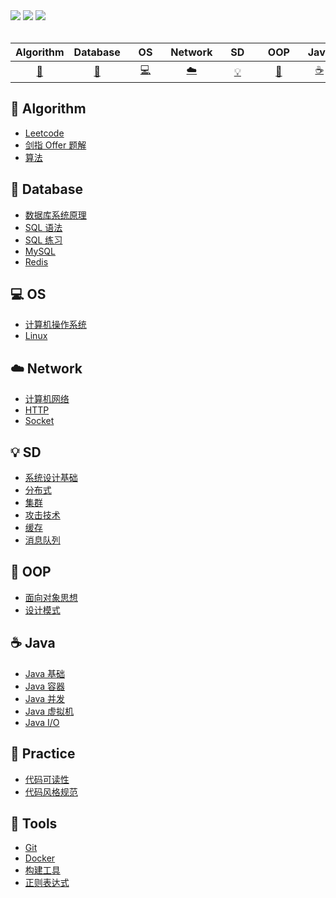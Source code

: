 <div align="left">
    <a href="https://gitstar-ranking.com/repositories"> <img src="https://badgen.net/badge/Rank/2125032?icon=github&color=4ab8a1"></a>
    <a href="https://github.com/Ynot1996/CS-Notes"> <img src="https://badgen.net/github/stars/Ynot1996/CS-Notes?icon=github&color=4ab8a1"></a>
    <a href="https://github.com/Ynot1996/CS-Notes"> <img src="https://badgen.net/github/forks/Ynot1996/CS-Notes?icon=github&color=4ab8a1"></a>
</div><br>

<!-- 因排版需要，使用"&nbsp;"(不間斷空格)來調整間距 -->
<!-- [:img:](#subject_name) 前面[]為圖示;後面()為索引,索引須小寫 -->


| Algorithm | Database | &nbsp;&nbsp;&nbsp;OS&nbsp;&nbsp;&nbsp; | Network | &nbsp;&nbsp;&nbsp;SD&nbsp;&nbsp;&nbsp; | &nbsp;&nbsp;OOP&nbsp;&nbsp; | &nbsp;Java&nbsp; | Practice | &nbsp;Tools&nbsp; |  
| :---: | :----: | :---: | :----: | :----: | :----: | :----: | :----: | :----: | 
| [:pencil:](#pencil-algorithm) | [:file_folder:](#file_folder-database) | [:computer:](#computer-os) | [:cloud:](#cloud-network) | [:bulb:](#bulb-sd) | [:art:](#art-oop) | [:coffee:](#coffee-java) | [:1st_place_medal:](#1st_place_medal-practice) | [:wrench:](#wrench-tools) | 


## :pencil: Algorithm

<!-- 
採用完整網址較佳（其中一個保留使用相對路徑）
blob：指向文件的具體內容。GitHub 使用 blob 來指示你正在訪問一個具體的文件，而不是資料夾或樹狀結構（tree）。
main：指的是 Git 專案的主分支名稱。
-->

- [Leetcode](https://github.com/Ynot1996/CS/blob/main/Algorithm/Leetcode.md)    
- [剑指 Offer 题解](https://github.com/CyC2018/CS-Notes/blob/master/notes/剑指%20Offer%20题解%20-%20目录.md)
- [算法](https://github.com/CyC2018/CS-Notes/blob/master/notes/算法%20-%20目录.md)

## :file_folder: Database

- [数据库系统原理](https://github.com/CyC2018/CS-Notes/blob/master/notes/数据库系统原理.md)
- [SQL 语法](https://github.com/CyC2018/CS-Notes/blob/master/notes/SQL%20语法.md)
- [SQL 练习](https://github.com/CyC2018/CS-Notes/blob/master/notes/SQL%20练习.md)
- [MySQL](https://github.com/CyC2018/CS-Notes/blob/master/notes/MySQL.md)
- [Redis](https://github.com/CyC2018/CS-Notes/blob/master/notes/Redis.md)

## :computer: OS

- [计算机操作系统](https://github.com/CyC2018/CS-Notes/blob/master/notes/计算机操作系统%20-%20目录.md)
- [Linux](https://github.com/CyC2018/CS-Notes/blob/master/notes/Linux.md)

## :cloud: Network 

- [计算机网络](https://github.com/CyC2018/CS-Notes/blob/master/notes/计算机网络%20-%20目录.md)
- [HTTP](https://github.com/CyC2018/CS-Notes/blob/Network/HTTP.md)
- [Socket](https://github.com/CyC2018/CS-Notes/blob/master/notes/Socket.md)

## :bulb: SD 

- [系统设计基础](https://github.com/CyC2018/CS-Notes/blob/master/notes/系统设计基础.md)
- [分布式](https://github.com/CyC2018/CS-Notes/blob/master/notes/分布式.md)
- [集群](https://github.com/CyC2018/CS-Notes/blob/master/notes/集群.md)
- [攻击技术](https://github.com/CyC2018/CS-Notes/blob/master/notes/攻击技术.md)
- [缓存](https://github.com/CyC2018/CS-Notes/blob/master/notes/缓存.md)
- [消息队列](https://github.com/CyC2018/CS-Notes/blob/master/notes/消息队列.md)

## :art: OOP

- [面向对象思想](https://github.com/CyC2018/CS-Notes/blob/master/notes/面向对象思想.md)
- [设计模式](https://github.com/CyC2018/CS-Notes/blob/master/notes/设计模式%20-%20目录.md)

## :coffee: Java

- [Java 基础](https://github.com/CyC2018/CS-Notes/blob/master/notes/Java%20基础.md)
- [Java 容器](https://github.com/CyC2018/CS-Notes/blob/master/notes/Java%20容器.md)
- [Java 并发](https://github.com/CyC2018/CS-Notes/blob/master/notes/Java%20并发.md)
- [Java 虚拟机](https://github.com/CyC2018/CS-Notes/blob/master/notes/Java%20虚拟机.md)
- [Java I/O](https://github.com/CyC2018/CS-Notes/blob/master/notes/Java%20IO.md)

## :1st_place_medal: Practice 

- [代码可读性](https://github.com/CyC2018/CS-Notes/blob/master/notes/代码可读性.md)
- [代码风格规范](https://github.com/CyC2018/CS-Notes/blob/master/notes/代码风格规范.md)
  
## :wrench: Tools 

- [Git](https://github.com/CyC2018/CS-Notes/blob/master/notes/Git.md)
- [Docker](https://github.com/CyC2018/CS-Notes/blob/master/notes/Docker.md)
- [构建工具](https://github.com/CyC2018/CS-Notes/blob/master/notes/构建工具.md)
- [正则表达式](https://github.com/CyC2018/CS-Notes/blob/master/notes/正则表达式.md)


